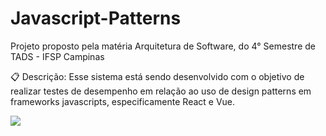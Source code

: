 # Javascript-Patterns
Projeto proposto pela matéria Arquitetura de Software, do 4° Semestre de TADS - IFSP Campinas





📋 Descrição:
Esse sistema está sendo desenvolvido com o objetivo de realizar testes de desempenho em relação ao uso de design patterns em frameworks javascripts, especificamente React e Vue.

<img src=”Javascript-Patterns/DiagramaComponente-C4”>
